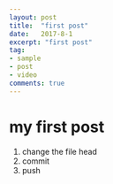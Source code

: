 ```yaml
---
layout: post
title:  "first post"
date:   2017-8-1
excerpt: "first post"
tag:
- sample
- post
- video
comments: true
---
```


# my first post
1. change  the file head
2. commit 
3. push
